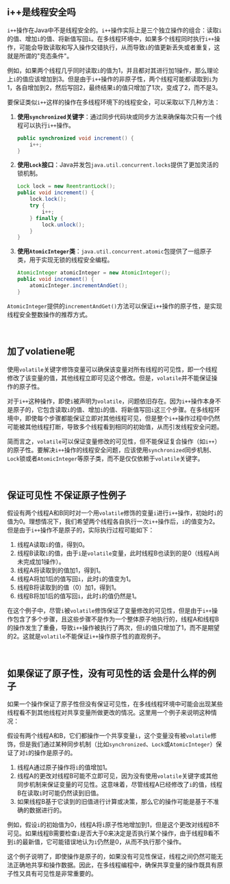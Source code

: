 ## i++是线程安全吗

​`i++`​操作在Java中不是线程安全的。`i++`​操作实际上是三个独立操作的组合：读取`i`​的值、增加`i`​的值、将新值写回`i`​。在多线程环境中，如果多个线程同时执行`i++`​操作，可能会导致读取和写入操作交错执行，从而导致`i`​的值更新丢失或者重复，这就是所谓的"竞态条件"。

例如，如果两个线程几乎同时读取`i`​的值为1，并且都对其进行加1操作，那么理论上`i`​的值应该增加到3。但是由于`i++`​操作的非原子性，两个线程可能都读取到`i`​为1，各自增加到2，然后写回2，最终结果`i`​的值只增加了1次，变成了2，而不是3。

要保证类似`i++`​这样的操作在多线程环境下的线程安全，可以采取以下几种方法：

1. **使用**​**​`synchronized`​**​**关键字**：通过同步代码块或同步方法来确保每次只有一个线程可以执行`i++`​操作。

    ```java
    public synchronized void increment() {
        i++;
    }
    ```
2. **使用**​**​`Lock`​**​**接口**：Java并发包`java.util.concurrent.locks`​提供了更加灵活的锁机制。

    ```java
    Lock lock = new ReentrantLock();
    public void increment() {
        lock.lock();
        try {
            i++;
        } finally {
            lock.unlock();
        }
    }
    ```
3. **使用**​**​`AtomicInteger`​**​**类**：`java.util.concurrent.atomic`​包提供了一组原子类，用于实现无锁的线程安全编程。

    ```java
    AtomicInteger atomicInteger = new AtomicInteger();
    public void increment() {
        atomicInteger.incrementAndGet();
    }
    ```

​`AtomicInteger`​提供的`incrementAndGet()`​方法可以保证`i++`​操作的原子性，是实现线程安全整数操作的推荐方式。

‍

## 加了volatiene呢

使用`volatile`​关键字修饰变量可以确保该变量对所有线程的可见性，即一个线程修改了该变量的值，其他线程立即可见这个修改。但是，`volatile`​并不能保证操作的原子性。

对于`i++`​这种操作，即使`i`​被声明为`volatile`​，问题依旧存在。因为`i++`​操作本身不是原子的，它包含读取`i`​的值、增加`i`​的值、将新值写回`i`​这三个步骤。在多线程环境中，即使每个步骤都能保证立即对其他线程可见，但是整个`i++`​操作过程中仍然可能被其他线程打断，导致多个线程看到相同的初始值，从而引发线程安全问题。

简而言之，`volatile`​可以保证变量修改的可见性，但不能保证复合操作（如`i++`​）的原子性。要解决`i++`​操作的线程安全问题，应该使用`synchronized`​同步机制、`Lock`​锁或者`AtomicInteger`​等原子类，而不是仅仅依赖于`volatile`​关键字。

‍

## 保证可见性 不保证原子性例子

假设有两个线程A和B同时对一个用`volatile`​修饰的变量`i`​进行`i++`​操作，初始时`i`​的值为0。理想情况下，我们希望两个线程各自执行一次`i++`​操作后，`i`​的值变为2。但是由于`i++`​操作不是原子的，实际执行过程可能如下：

1. 线程A读取`i`​的值，得到0。
2. 线程B读取`i`​的值，由于`i`​是`volatile`​变量，此时线程B也读到的是0（线程A尚未完成加1操作）。
3. 线程A将读取到的值加1，得到1。
4. 线程A将加1后的值写回`i`​，此时`i`​的值变为1。
5. 线程B将读取到的值（0）加1，得到1。
6. 线程B将加1后的值写回`i`​，此时`i`​的值仍然是1。

在这个例子中，尽管`i`​被`volatile`​修饰保证了变量修改的可见性，但是由于`i++`​操作包含了多个步骤，且这些步骤不是作为一个整体原子地执行的，线程A和线程B的操作发生了重叠，导致`i++`​操作被执行了两次，但`i`​的值只增加了1，而不是期望的2。这就是`volatile`​不能保证`i++`​操作原子性的直观例子。

‍

## 如果保证了原子性，没有可见性的话  会是什么样的例子

如果一个操作保证了原子性但没有保证可见性，在多线线程环境中可能会出现某些线程看不到其他线程对共享变量所做更改的情况。这里用一个例子来说明这种情况：

假设有两个线程A和B，它们都操作一个共享变量`i`​，这个变量没有被`volatile`​修饰，但是我们通过某种同步机制（比如`synchronized`​、`Lock`​或`AtomicInteger`​）保证了对`i`​的操作是原子的。

1. 线程A通过原子操作将`i`​的值增加1。
2. 线程A的更改对线程B可能不立即可见，因为没有使用`volatile`​关键字或其他同步机制来保证变量的可见性。这意味着，尽管线程A已经修改了`i`​的值，线程B在读取`i`​时可能仍然读到旧值。
3. 如果线程B基于它读到的旧值进行计算或决策，那么它的操作可能是基于不准确的数据进行的。

例如，假设`i`​的初始值为0，线程A将`i`​原子性地增加到1，但是这个更改对线程B不可见。如果线程B需要检查`i`​是否大于0来决定是否执行某个操作，由于线程B看不到`i`​的最新值，它可能错误地认为`i`​仍然是0，从而不执行那个操作。

这个例子说明了，即使操作是原子的，如果没有可见性保证，线程之间仍然可能无法正确地共享和操作数据。因此，在多线程编程中，确保共享变量的操作既具有原子性又具有可见性是非常重要的。

‍
